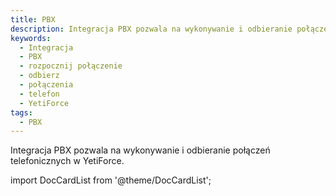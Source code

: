 ```yaml
---
title: PBX
description: Integracja PBX pozwala na wykonywanie i odbieranie połączeń telefonicznych
keywords:
  - Integracja
  - PBX
  - rozpocznij połączenie
  - odbierz
  - połączenia
  - telefon
  - YetiForce
tags:
  - PBX
---
```


Integracja PBX pozwala na wykonywanie i odbieranie połączeń telefonicznych w YetiForce.

import DocCardList from '@theme/DocCardList';

<DocCardList />
